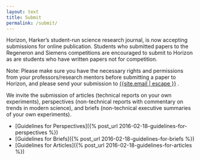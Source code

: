 ```yaml
---
layout: text
title: Submit
permalink: /submit/
---
```


Horizon, Harker’s student-run science research journal, is now accepting submissions for online publication. Students who submitted papers to the Regeneron and Siemens competitions are encouraged to submit to Horizon as are students who have written papers not for competition.

Note: Please make sure you have the necessary rights and permissions from your professors/research mentors before submitting a paper to Horizon, and please send your submission to <a href="mailto:{{site.email | escape }}">{{site.email | escape }}</a> .

We invite the submission of articles (technical reports on your own experiments), perspectives (non-technical reports with commentary on trends in modern science), and briefs (non-technical executive summaries of your own experiments).


- [Guidelines for Perspectives]({% post_url 2016-02-18-guidelines-for-perspectives %})
- [Guidelines for Briefs]({% post_url 2016-02-18-guidelines-for-briefs %})
- [Guidelines for Articles]({% post_url 2016-02-18-guidelines-for-articles %})